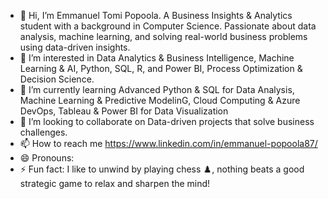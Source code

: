 - 👋 Hi, I’m Emmanuel Tomi Popoola. 
  A Business Insights & Analytics student with a background in Computer Science.
  Passionate about data analysis, machine learning, and solving real-world business problems using data-driven insights.
- 👀 I’m interested in Data Analytics & Business Intelligence, Machine Learning & AI, Python, SQL, R, and Power BI, Process Optimization & Decision Science.
- 🌱 I’m currently learning Advanced Python & SQL for Data Analysis, Machine Learning & Predictive ModelinG, Cloud Computing & Azure DevOps, Tableau & Power BI for Data Visualization
- 💞️ I’m looking to collaborate on Data-driven projects that solve business challenges.
- 📫 How to reach me https://www.linkedin.com/in/emmanuel-popoola87/
- 😄 Pronouns: 
- ⚡ Fun fact: I like to unwind by playing chess ♟️, nothing beats a good strategic game to relax and sharpen the mind!

